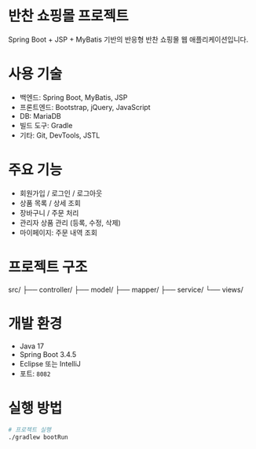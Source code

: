 # 반찬 쇼핑몰 프로젝트

Spring Boot + JSP + MyBatis 기반의 반응형 반찬 쇼핑몰 웹 애플리케이션입니다.

# 사용 기술
- 백엔드: Spring Boot, MyBatis, JSP
- 프론트엔드: Bootstrap, jQuery, JavaScript
- DB: MariaDB
- 빌드 도구: Gradle
- 기타: Git, DevTools, JSTL

# 주요 기능
- 회원가입 / 로그인 / 로그아웃
- 상품 목록 / 상세 조회
- 장바구니 / 주문 처리
- 관리자 상품 관리 (등록, 수정, 삭제)
- 마이페이지: 주문 내역 조회

# 프로젝트 구조
src/
├── controller/
├── model/
├── mapper/
├── service/
└── views/


# 개발 환경
- Java 17
- Spring Boot 3.4.5
- Eclipse 또는 IntelliJ
- 포트: `8082`

# 실행 방법
```bash
# 프로젝트 실행
./gradlew bootRun
